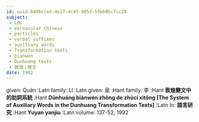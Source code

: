 ```yaml
---
id: uuid-8406cced-4e17-4c45-905d-55bb0bc7cc28
subject: 
 - LMC
 - Vernacular Chinese
 - particles
 - verbal suffixes
 - auxiliary words
 - Transformation texts
 - bianwen
 - Dunhuang texts
 - 敦煌；變文
date: 1992
---
```


given: Quán :Latn
family: Lǐ :Latn
given: 泉 :Hant
family: 李 :Hant
**敦煌變文中的助詞系統** :Hant
**Dūnhuáng biànwén zhōng de zhùcí xìtǒng [The System of Auxiliary Words in the Dunhuang Transformation Texts]** :Latn
In: 
**語言研究** :Hant
**Yuyan yanjiu** :Latn
volume: 137-52, 1992
